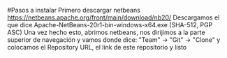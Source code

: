 #Pasos a instalar
Primero descargar netbeans 
https://netbeans.apache.org/front/main/download/nb20/
Descargamos el que dice 
Apache-NetBeans-20r1-bin-windows-x64.exe (SHA-512, PGP ASC)
Una vez hecho esto, abrimos netbeans, nos dirijimos a la parte superior de navegación y vamos donde dice:
 "Team" -> "Git" -> "Clone" y colocamos el Repository URL, el link de este repositorio y listo
